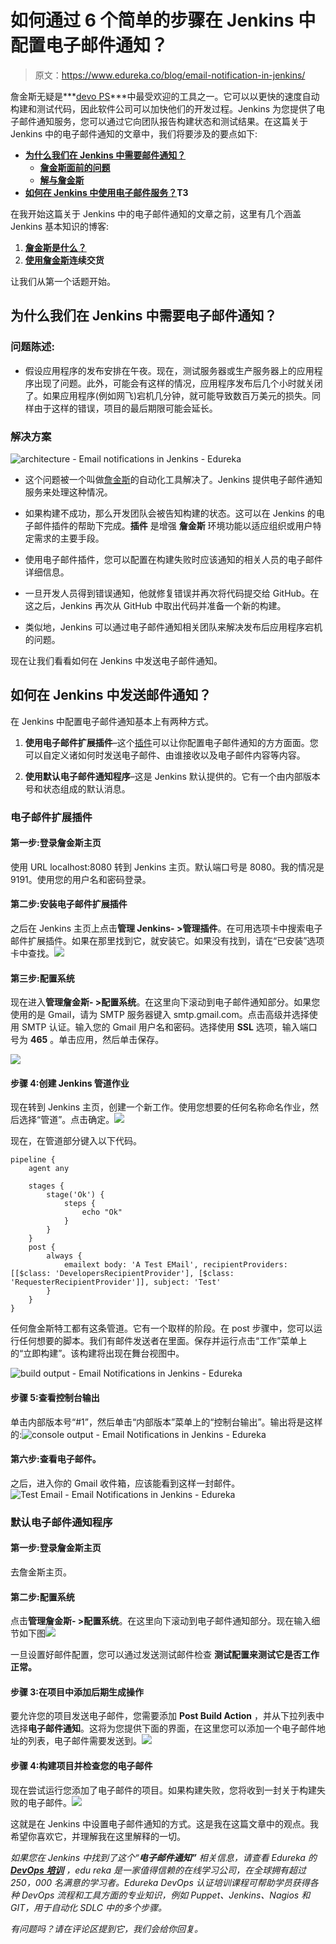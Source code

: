 # 如何通过 6 个简单的步骤在 Jenkins 中配置电子邮件通知？

> 原文：<https://www.edureka.co/blog/email-notification-in-jenkins/>

詹金斯无疑是***[devo PS](https://www.edureka.co/devops)***中最受欢迎的工具之一。它可以以更快的速度自动构建和测试代码，因此软件公司可以加快他们的开发过程。Jenkins 为您提供了电子邮件通知服务，您可以通过它向团队报告构建状态和测试结果。在这篇关于 Jenkins 中的电子邮件通知的文章中，我们将要涉及的要点如下:

*   **[为什么我们在 Jenkins 中需要邮件通知？](#whyemail)**
    *   **[詹金斯面前的问题](#problem)**
    *   **[解与詹金斯](#solution)**
*   **[如何在 Jenkins 中使用电子邮件服务？](#howemail)T3**

在我开始这篇关于 Jenkins 中的电子邮件通知的文章之前，这里有几个涵盖 Jenkins 基本知识的博客:

1.  **[詹金斯是什么？](https://www.edureka.co/blog/what-is-jenkins/)**
2.  **[使用詹金斯](https://www.edureka.co/blog/continuous-delivery/)连续交货**

让我们从第一个话题开始。

## **为什么我们在 Jenkins 中需要电子邮件通知？**

### **问题陈述:**

*   假设应用程序的发布安排在午夜。现在，测试服务器或生产服务器上的应用程序出现了问题。此外，可能会有这样的情况，应用程序发布后几个小时就关闭了。如果应用程序(例如网飞)宕机几分钟，就可能导致数百万美元的损失。同样由于这样的错误，项目的最后期限可能会延长。

### **解决方案**

![architecture - Email notifications in Jenkins - Edureka](img/9c6397eed08bdad47b377b158fca8b31.png)

*   这个问题被一个叫做[詹金斯](https://jenkins.io/)的自动化工具解决了。Jenkins 提供电子邮件通知服务来处理这种情况。

*   如果构建不成功，那么开发团队会被告知构建的状态。这可以在 Jenkins 的电子邮件插件的帮助下完成。**插件** 是增强 **詹金斯** 环境功能以适应组织或用户特定需求的主要手段。

*   使用电子邮件插件，您可以配置在构建失败时应该通知的相关人员的电子邮件详细信息。

*   一旦开发人员得到错误通知，他就修复错误并再次将代码提交给 GitHub。在这之后，Jenkins 再次从 GitHub 中取出代码并准备一个新的构建。

*   类似地，Jenkins 可以通过电子邮件通知相关团队来解决发布后应用程序宕机的问题。

现在让我们看看如何在 Jenkins 中发送电子邮件通知。

## **如何在 Jenkins 中发送邮件通知？**

在 Jenkins 中配置电子邮件通知基本上有两种方式。

1.  **使用电子邮件扩展插件**–这个[插件](https://plugins.jenkins.io/)可以让你配置电子邮件通知的方方面面。您可以自定义诸如何时发送电子邮件、由谁接收以及电子邮件内容等内容。

2.  **使用默认电子邮件通知程序**–这是 Jenkins 默认提供的。它有一个由内部版本号和状态组成的默认消息。

### **电子邮件扩展插件**

#### **第一步:登录詹金斯主页**

使用 URL localhost:8080 转到 Jenkins 主页。默认端口号是 8080。我的情况是 9191。使用您的用户名和密码登录。

#### **第二步:安装电子邮件扩展插件**

之后在 Jenkins 主页上点击**管理 Jenkins- >管理插件**。在可用选项卡中搜索电子邮件扩展插件。如果在那里找到它，就安装它。如果没有找到，请在“已安装”选项卡中查找。![](img/30f759e013d0d908818e642daa86cf92.png)

#### **第三步:配置系统**

现在进入**管理詹金斯- >配置系统**。在这里向下滚动到电子邮件通知部分。如果您使用的是 Gmail，请为 SMTP 服务器键入 smtp.gmail.com。点击高级并选择使用 SMTP 认证。输入您的 Gmail 用户名和密码。选择使用 **SSL** 选项，输入端口号为 **465** 。单击应用，然后单击保存。

![](img/fc89189a29a0656bab9b7502cdf912b7.png)

#### **步骤 4:创建 Jenkins 管道作业**

现在转到 Jenkins 主页，创建一个新工作。使用您想要的任何名称命名作业，然后选择“管道”。点击确定。![](img/07d1f49389841ba2113045d78450cb6f.png)

现在，在管道部分键入以下代码。

```
pipeline {
    agent any

    stages {
        stage('Ok') {
            steps {
                echo "Ok"
            }
        }
    }
    post {
        always {
            emailext body: 'A Test EMail', recipientProviders: [[$class: 'DevelopersRecipientProvider'], [$class: 'RequesterRecipientProvider']], subject: 'Test'
        }
    }
}

```

任何詹金斯特工都有这条管道。它有一个取样的阶段。在 post 步骤中，您可以运行任何想要的脚本。我们有邮件发送者在里面。保存并运行点击“工作”菜单上的“立即构建”。该构建将出现在舞台视图中。

![build output - Email Notifications in Jenkins - Edureka](img/f7262c1ec1be84506ed3b9340441729f.png)

#### **步骤 5:查看控制台输出**

单击内部版本号“#1”，然后单击“内部版本”菜单上的“控制台输出”。输出将是这样的:![console output - Email Notifications in Jenkins - Edureka](img/7a4b1f2b19cdb579169d31a46ab75590.png)

#### 第六步:查看电子邮件。

之后，进入你的 Gmail 收件箱，应该能看到这样一封邮件。![Test Email - Email Notifications in Jenkins - Edureka](img/e3cabe38d3df385b49bc196e1214809d.png)

### **默认电子邮件通知程序**

#### **第一步:登录詹金斯主页**

去詹金斯主页。

#### **第二步:配置系统**

点击**管理詹金斯- >配置系统**。在这里向下滚动到电子邮件通知部分。现在输入细节如下图![](img/2a42e50fbadf70277de1150fe574931f.png)

一旦设置好邮件配置，您可以通过发送测试邮件检查  **测试配置来测试它是否工作正常。**

#### **步骤 3:在项目中添加后期生成操作**

要允许您的项目发送电子邮件，您需要添加  **Post Build Action** ，并从下拉列表中选择**电子邮件通知**。这将为您提供下面的界面，在这里您可以添加一个电子邮件地址的列表，电子邮件需要发送到。![](img/e3c8e74839f96314b964bb0cb34effbf.png)

#### **步骤 4:构建项目并检查您的电子邮件**

现在尝试运行您添加了电子邮件的项目。如果构建失败，您将收到一封关于构建失败的电子邮件。![](img/727898c8a11d794a9f4267415a2e819f.png)

这就是在 Jenkins 中设置电子邮件通知的方式。这是我在这篇文章中的观点。我希望你喜欢它，并理解我在这里解释的一切。

*如果您在 Jenkins 中找到了这个“**电子邮件通知”*** *相关信息，请查看 Edureka 的* [***DevOps 培训***](https://www.edureka.co/devops/) *，edu reka 是一家值得信赖的在线学习公司，在全球拥有超过 250，000 名满意的学习者。Edureka DevOps 认证培训课程可帮助学员获得各种 DevOps 流程和工具方面的专业知识，例如 Puppet、Jenkins、Nagios 和 GIT，用于自动化 SDLC 中的多个步骤。*

*有问题吗？请在评论区提到它，我们会给你回复。*